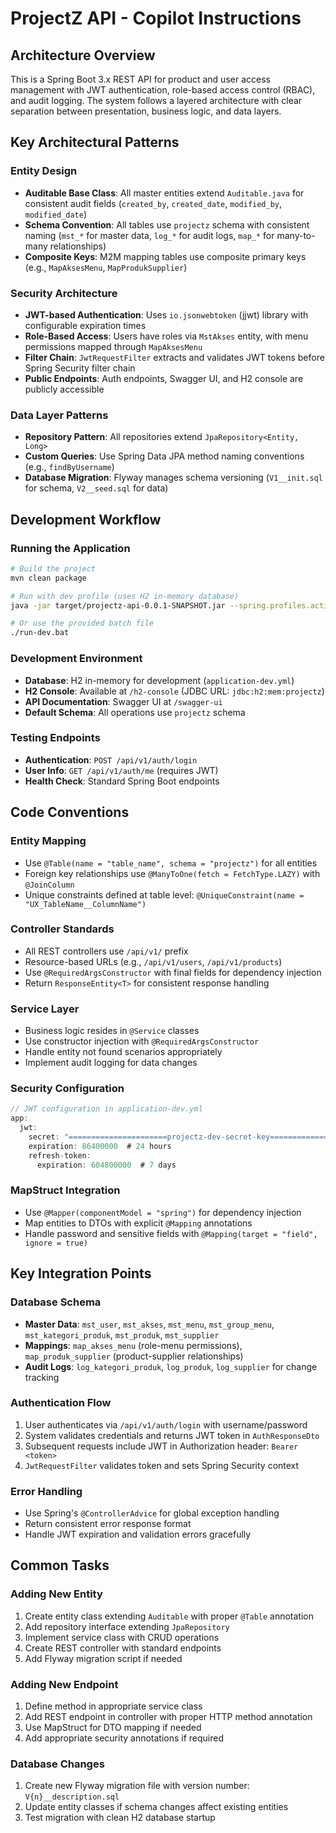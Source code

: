 # ProjectZ API - Copilot Instructions

## Architecture Overview
This is a Spring Boot 3.x REST API for product and user access management with JWT authentication, role-based access control (RBAC), and audit logging. The system follows a layered architecture with clear separation between presentation, business logic, and data layers.

## Key Architectural Patterns

### Entity Design
- **Auditable Base Class**: All master entities extend `Auditable.java` for consistent audit fields (`created_by`, `created_date`, `modified_by`, `modified_date`)
- **Schema Convention**: All tables use `projectz` schema with consistent naming (`mst_*` for master data, `log_*` for audit logs, `map_*` for many-to-many relationships)
- **Composite Keys**: M2M mapping tables use composite primary keys (e.g., `MapAksesMenu`, `MapProdukSupplier`)

### Security Architecture
- **JWT-based Authentication**: Uses `io.jsonwebtoken` (jjwt) library with configurable expiration times
- **Role-Based Access**: Users have roles via `MstAkses` entity, with menu permissions mapped through `MapAksesMenu`
- **Filter Chain**: `JwtRequestFilter` extracts and validates JWT tokens before Spring Security filter chain
- **Public Endpoints**: Auth endpoints, Swagger UI, and H2 console are publicly accessible

### Data Layer Patterns
- **Repository Pattern**: All repositories extend `JpaRepository<Entity, Long>`
- **Custom Queries**: Use Spring Data JPA method naming conventions (e.g., `findByUsername`)
- **Database Migration**: Flyway manages schema versioning (`V1__init.sql` for schema, `V2__seed.sql` for data)

## Development Workflow

### Running the Application
```bash
# Build the project
mvn clean package

# Run with dev profile (uses H2 in-memory database)
java -jar target/projectz-api-0.0.1-SNAPSHOT.jar --spring.profiles.active=dev

# Or use the provided batch file
./run-dev.bat
```

### Development Environment
- **Database**: H2 in-memory for development (`application-dev.yml`)
- **H2 Console**: Available at `/h2-console` (JDBC URL: `jdbc:h2:mem:projectz`)
- **API Documentation**: Swagger UI at `/swagger-ui`
- **Default Schema**: All operations use `projectz` schema

### Testing Endpoints
- **Authentication**: `POST /api/v1/auth/login`
- **User Info**: `GET /api/v1/auth/me` (requires JWT)
- **Health Check**: Standard Spring Boot endpoints

## Code Conventions

### Entity Mapping
- Use `@Table(name = "table_name", schema = "projectz")` for all entities
- Foreign key relationships use `@ManyToOne(fetch = FetchType.LAZY)` with `@JoinColumn`
- Unique constraints defined at table level: `@UniqueConstraint(name = "UX_TableName__ColumnName")`

### Controller Standards
- All REST controllers use `/api/v1/` prefix
- Resource-based URLs (e.g., `/api/v1/users`, `/api/v1/products`)
- Use `@RequiredArgsConstructor` with final fields for dependency injection
- Return `ResponseEntity<T>` for consistent response handling

### Service Layer
- Business logic resides in `@Service` classes
- Use constructor injection with `@RequiredArgsConstructor`
- Handle entity not found scenarios appropriately
- Implement audit logging for data changes

### Security Configuration
```java
// JWT configuration in application-dev.yml
app:
  jwt:
    secret: "======================projectz-dev-secret-key======================"
    expiration: 86400000  # 24 hours
    refresh-token:
      expiration: 604800000  # 7 days
```

### MapStruct Integration
- Use `@Mapper(componentModel = "spring")` for dependency injection
- Map entities to DTOs with explicit `@Mapping` annotations
- Handle password and sensitive fields with `@Mapping(target = "field", ignore = true)`

## Key Integration Points

### Database Schema
- **Master Data**: `mst_user`, `mst_akses`, `mst_menu`, `mst_group_menu`, `mst_kategori_produk`, `mst_produk`, `mst_supplier`
- **Mappings**: `map_akses_menu` (role-menu permissions), `map_produk_supplier` (product-supplier relationships)
- **Audit Logs**: `log_kategori_produk`, `log_produk`, `log_supplier` for change tracking

### Authentication Flow
1. User authenticates via `/api/v1/auth/login` with username/password
2. System validates credentials and returns JWT token in `AuthResponseDto`
3. Subsequent requests include JWT in Authorization header: `Bearer <token>`
4. `JwtRequestFilter` validates token and sets Spring Security context

### Error Handling
- Use Spring's `@ControllerAdvice` for global exception handling
- Return consistent error response format
- Handle JWT expiration and validation errors gracefully

## Common Tasks

### Adding New Entity
1. Create entity class extending `Auditable` with proper `@Table` annotation
2. Add repository interface extending `JpaRepository`
3. Implement service class with CRUD operations
4. Create REST controller with standard endpoints
5. Add Flyway migration script if needed

### Adding New Endpoint
1. Define method in appropriate service class
2. Add REST endpoint in controller with proper HTTP method annotation
3. Use MapStruct for DTO mapping if needed
4. Add appropriate security annotations if required

### Database Changes
1. Create new Flyway migration file with version number: `V{n}__description.sql`
2. Update entity classes if schema changes affect existing entities
3. Test migration with clean H2 database startup
